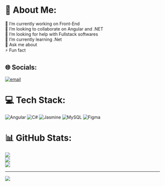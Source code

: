 # 💫 About Me:
🔭 I’m currently working on Front-End<br>👯 I’m looking to collaborate on Angular and .NET<br>🤝 I’m looking for help with Fullstack softwares<br>🌱 I’m currently learning .Net<br>💬 Ask me about<br>⚡ Fun fact


## 🌐 Socials:
[![email](https://img.shields.io/badge/Email-D14836?logo=gmail&logoColor=white)](mailto:neelamsaicharan9@gmail.com) 

# 💻 Tech Stack:
![Angular](https://img.shields.io/badge/angular-%23DD0031.svg?style=for-the-badge&logo=angular&logoColor=white) ![C#](https://img.shields.io/badge/c%23-%23239120.svg?style=for-the-badge&logo=csharp&logoColor=white) ![Jasmine](https://img.shields.io/badge/jasmine-%238A4182.svg?style=for-the-badge&logo=jasmine&logoColor=white) ![MySQL](https://img.shields.io/badge/mysql-4479A1.svg?style=for-the-badge&logo=mysql&logoColor=white) ![Figma](https://img.shields.io/badge/figma-%23F24E1E.svg?style=for-the-badge&logo=figma&logoColor=white)
# 📊 GitHub Stats:
![](https://github-readme-stats.vercel.app/api?username=saicharan1425&theme=shadow_green&hide_border=false&include_all_commits=true&count_private=false)<br/>
![](https://nirzak-streak-stats.vercel.app/?user=saicharan1425&theme=shadow_green&hide_border=false)<br/>
![](https://github-readme-stats.vercel.app/api/top-langs/?username=saicharan1425&theme=shadow_green&hide_border=false&include_all_commits=true&count_private=false&layout=compact)

---
[![](https://visitcount.itsvg.in/api?id=saicharan1425&icon=0&color=0)](https://visitcount.itsvg.in)

<!-- Proudly created with GPRM ( https://gprm.itsvg.in ) -->
